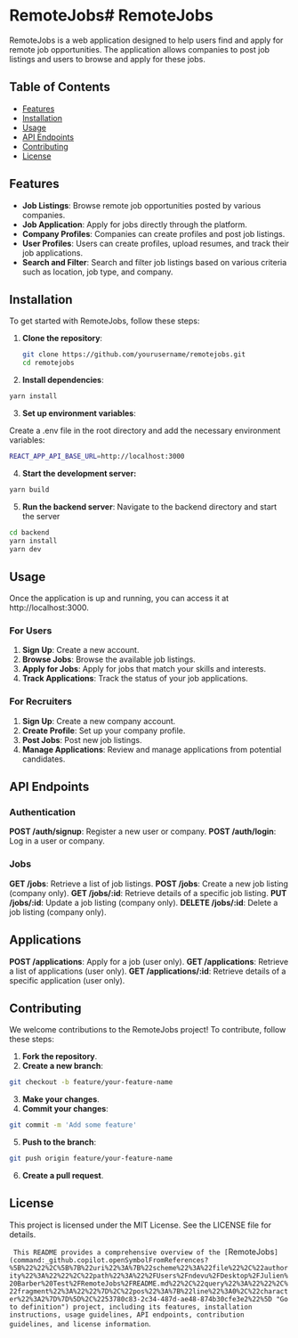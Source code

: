 # RemoteJobs# RemoteJobs

RemoteJobs is a web application designed to help users find and apply for remote job opportunities. The application allows companies to post job listings and users to browse and apply for these jobs.

## Table of Contents

- [Features](#features)
- [Installation](#installation)
- [Usage](#usage)
- [API Endpoints](#api-endpoints)
- [Contributing](#contributing)
- [License](#license)

## Features

- **Job Listings**: Browse remote job opportunities posted by various companies.
- **Job Application**: Apply for jobs directly through the platform.
- **Company Profiles**: Companies can create profiles and post job listings.
- **User Profiles**: Users can create profiles, upload resumes, and track their job applications.
- **Search and Filter**: Search and filter job listings based on various criteria such as location, job type, and company.

## Installation

To get started with RemoteJobs, follow these steps:

1. **Clone the repository**:
   ```bash
   git clone https://github.com/yourusername/remotejobs.git
   cd remotejobs
   ```

2. **Install dependencies**:

```bash
yarn install
```

3. **Set up environment variables**: 

Create a .env file in the root directory and add the necessary environment variables:

```bash
REACT_APP_API_BASE_URL=http://localhost:3000
```

4. **Start the development server:**

```bash
yarn build
```

5. **Run the backend server**: Navigate to the backend directory and start the server

```bash
cd backend
yarn install
yarn dev
```

## Usage

Once the application is up and running, you can access it at http://localhost:3000.

### For Users

1. **Sign Up**: Create a new account.
2. **Browse Jobs**: Browse the available job listings.
3. **Apply for Jobs**: Apply for jobs that match your skills and interests.
4. **Track Applications**: Track the status of your job applications.

### For Recruiters

1. **Sign Up**: Create a new company account.
2. **Create Profile**: Set up your company profile.
3. **Post Jobs**: Post new job listings.
4. **Manage Applications**: Review and manage applications from potential candidates.

## API Endpoints

### Authentication

**POST /auth/signup**: Register a new user or company.
**POST /auth/login**: Log in a user or company.

### Jobs

**GET /jobs**: Retrieve a list of job listings.
**POST /jobs**: Create a new job listing (company only).
**GET /jobs/:id**: Retrieve details of a specific job listing.
**PUT /jobs/:id**: Update a job listing (company only).
**DELETE /jobs/:id**: Delete a job listing (company only).


## Applications

**POST /applications**: Apply for a job (user only).
**GET /applications**: Retrieve a list of applications (user only).
**GET /applications/:id**: Retrieve details of a specific application (user only).

## Contributing

We welcome contributions to the RemoteJobs project! To contribute, follow these steps:

1. **Fork the repository**.
2. **Create a new branch**:

```bash
git checkout -b feature/your-feature-name
```

3. **Make your changes**.
4. **Commit your changes**:

```bash
git commit -m 'Add some feature'
```

5. **Push to the branch**:

```bash
git push origin feature/your-feature-name
```

6. **Create a pull request**.

## License

This project is licensed under the MIT License. See the LICENSE file for details.

`
This README provides a comprehensive overview of the [`RemoteJobs`](command:_github.copilot.openSymbolFromReferences?%5B%22%22%2C%5B%7B%22uri%22%3A%7B%22scheme%22%3A%22file%22%2C%22authority%22%3A%22%22%2C%22path%22%3A%22%2FUsers%2Fndevu%2FDesktop%2FJulien%20Barber%20Test%2FRemoteJobs%2FREADME.md%22%2C%22query%22%3A%22%22%2C%22fragment%22%3A%22%22%7D%2C%22pos%22%3A%7B%22line%22%3A0%2C%22character%22%3A2%7D%7D%5D%2C%2253780c83-2c34-487d-ae48-874b30cfe3e2%22%5D "Go to definition") project, including its features, installation instructions, usage guidelines, API endpoints, contribution guidelines, and license information`.
